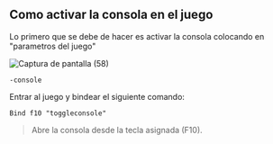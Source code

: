 ## Como activar la consola en el juego

Lo primero que se debe de hacer es activar la consola colocando en "parametros del juego"

![Captura de pantalla (58)](https://github.com/user-attachments/assets/bf772d98-f6e0-4aea-a726-f4151263603f)

```
-console
```
Entrar al juego y bindear el siguiente comando:

```
Bind f10 "toggleconsole"
```
 > Abre la consola desde la tecla asignada (F10).

